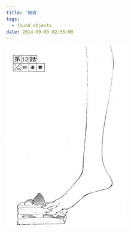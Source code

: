 ```yaml
---
title: '簡直'
tags:
  - found objects
date: 2014-09-03 02:55:00
---
```


![](/imgs/2014090301/7911970.jpg)
